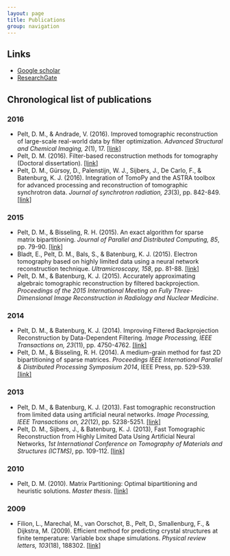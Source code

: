 ```yaml
---
layout: page
title: Publications
group: navigation
---
```


## Links
* [Google scholar](https://scholar.google.nl/citations?user=54V8aTMAAAAJ)
* [ResearchGate](https://www.researchgate.net/profile/Daniel_Pelt)

## Chronological list of publications

### 2016
* Pelt, D. M., & Andrade, V. (2016). Improved tomographic reconstruction of large-scale real-world data by filter optimization. *Advanced Structural and Chemical Imaging, 2*(1), 17. [\[link\]](https://ascimaging.springeropen.com/articles/10.1186/s40679-016-0033-y)
* Pelt, D. M. (2016). Filter-based reconstruction methods for tomography (Doctoral dissertation). [\[link\]](http://hdl.handle.net/1887/39638)
* Pelt, D. M., G&uuml;rsoy, D., Palenstijn, W. J., Sijbers, J., De Carlo, F., & Batenburg, K. J. (2016). Integration of TomoPy and the ASTRA toolbox for advanced processing and reconstruction of tomographic synchrotron data. *Journal of synchrotron radiation, 23*(3), pp. 842-849. [\[link\]](https://doi.org/10.1107/S1600577516005658)

### 2015
* Pelt, D. M., & Bisseling, R. H. (2015). An exact algorithm for sparse matrix bipartitioning. *Journal of Parallel and Distributed Computing, 85*, pp. 79-90. [\[link\]](http://dx.doi.org/10.1016/j.jpdc.2015.06.005)
* Bladt, E., Pelt, D. M., Bals, S., & Batenburg, K. J. (2015). Electron tomography based on highly limited data using a neural network reconstruction technique. *Ultramicroscopy, 158*, pp. 81-88. [\[link\]](http://dx.doi.org/10.1016/j.ultramic.2015.07.001)
* Pelt, D. M., & Batenburg, K. J. (2015). Accurately approximating algebraic tomographic reconstruction by filtered backprojection. *Proceedings of the 2015 International Meeting on Fully Three-Dimensional Image Reconstruction in Radiology and Nuclear Medicine*.

### 2014
* Pelt, D. M., & Batenburg, K. J. (2014). Improving Filtered Backprojection Reconstruction by Data-Dependent Filtering. *Image Processing, IEEE Transactions on, 23*(11), pp. 4750-4762. [\[link\]](http://ieeexplore.ieee.org/stamp/stamp.jsp?tp=&arnumber=6862004&isnumber=6908104)
* Pelt, D. M., & Bisseling, R. H. (2014). A medium-grain method for fast 2D bipartitioning of sparse matrices. *Proceedings IEEE International Parallel & Distributed Processing Symposium 2014*, IEEE Press, pp. 529-539. [\[link\]](http://www.staff.science.uu.nl/~bisse101/Articles/mediumgrain14.pdf)

### 2013
* Pelt, D. M., & Batenburg, K. J. (2013). Fast tomographic reconstruction from limited data using artificial neural networks. *Image Processing, IEEE Transactions on, 22*(12), pp. 5238-5251. [\[link\]](http://ieeexplore.ieee.org/stamp/stamp.jsp?tp=&arnumber=6607157&isnumber=6609090)
* Pelt, D. M., Sijbers, J., & Batenburg, K. J. (2013), Fast Tomographic Reconstruction from Highly Limited Data Using Artificial Neural Networks, *1st International Conference on Tomography of Materials and Structures (ICTMS)*, pp. 109-112. [\[link\]](http://www.visielab.ua.ac.be/sites/default/files/pelt_ictms_2013.pdf)

### 2010
* Pelt, D. M. (2010). Matrix Partitioning: Optimal bipartitioning and heuristic solutions. *Master thesis*. [\[link\]](http://igitur-archive.library.uu.nl/student-theses/2011-0404-200428/UUindex.html)

### 2009
* Filion, L., Marechal, M., van Oorschot, B., Pelt, D., Smallenburg, F., & Dijkstra, M. (2009). Efficient method for predicting crystal structures at finite temperature: Variable box shape simulations. *Physical review letters, 103*(18), 188302. [\[link\]](http://link.aps.org/doi/10.1103/PhysRevLett.103.188302)

